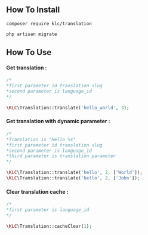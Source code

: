 ## How To Install

`composer require klc/translation`

`php artisan migrate`



## How To Use

#### Get translation :

```php
/*
*first parameter id translation slug
*second parameter is language_id
*/

\KLC\Translation::translate('hello_world', 3);
```

#### Get translation with dynamic parameter :

```php
/*
*Translation is "Hello %s"
*first parameter id translation slug
*second parameter is language_id
*third parameter is translation parameter
*/

\KLC\Translation::translate('hello', 2, ['World']);
\KLC\Translation::translate('hello', 2, ['John']);
```



#### Clear translation cache :

```php
/*
*first parameter is language_id
*/

\KLC\Translation::cacheClear(1);
```

